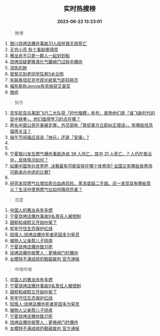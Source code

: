 <div align="center"><h2>实时热搜榜</h2><h4>2023-06-22 13:23:01</h4></div>

> 微博  

1. [银川烧烤店爆炸事故31人经抢救无效死亡](https://s.weibo.com/weibo?q=%23%E9%93%B6%E5%B7%9D%E7%83%A7%E7%83%A4%E5%BA%97%E7%88%86%E7%82%B8%E4%BA%8B%E6%95%8531%E4%BA%BA%E7%BB%8F%E6%8A%A2%E6%95%91%E6%97%A0%E6%95%88%E6%AD%BB%E4%BA%A1%23&t=31&band_rank=1&Refer=top)<br />
2. [无穷小亮 有个事挺瘆得慌](https://s.weibo.com/weibo?q=%E6%97%A0%E7%A9%B7%E5%B0%8F%E4%BA%AE%20%E6%9C%89%E4%B8%AA%E4%BA%8B%E6%8C%BA%E7%98%86%E5%BE%97%E6%85%8C&t=31&band_rank=2&Refer=top)<br />
3. [赛龙舟不只是一群人一起划划船](https://s.weibo.com/weibo?q=%23%E8%B5%9B%E9%BE%99%E8%88%9F%E4%B8%8D%E5%8F%AA%E6%98%AF%E4%B8%80%E7%BE%A4%E4%BA%BA%E4%B8%80%E8%B5%B7%E5%88%92%E5%88%92%E8%88%B9%23&t=31&band_rank=3&Refer=top)<br />
4. [烧烤店疑更换液化气罐阀门过程中爆炸](https://s.weibo.com/weibo?q=%23%E7%83%A7%E7%83%A4%E5%BA%97%E7%96%91%E6%9B%B4%E6%8D%A2%E6%B6%B2%E5%8C%96%E6%B0%94%E7%BD%90%E9%98%80%E9%97%A8%E8%BF%87%E7%A8%8B%E4%B8%AD%E7%88%86%E7%82%B8%23&t=31&band_rank=4&Refer=top)<br />
5. [消失的她](https://s.weibo.com/weibo?q=%E6%B6%88%E5%A4%B1%E7%9A%84%E5%A5%B9&t=31&band_rank=5&Refer=top)<br />
6. [曾黎见到老同学狂奔5米合照](https://s.weibo.com/weibo?q=%23%E6%9B%BE%E9%BB%8E%E8%A7%81%E5%88%B0%E8%80%81%E5%90%8C%E5%AD%A6%E7%8B%82%E5%A5%945%E7%B1%B3%E5%90%88%E7%85%A7%23&t=31&band_rank=6&Refer=top)<br />
7. [失联泰坦尼克号观光艇氧气即将耗尽](https://s.weibo.com/weibo?q=%23%E5%A4%B1%E8%81%94%E6%B3%B0%E5%9D%A6%E5%B0%BC%E5%85%8B%E5%8F%B7%E8%A7%82%E5%85%89%E8%89%87%E6%B0%A7%E6%B0%94%E5%8D%B3%E5%B0%86%E8%80%97%E5%B0%BD%23&t=31&band_rank=7&Refer=top)<br />
8. [福布斯称Jennie有资格获艾美奖](https://s.weibo.com/weibo?q=%23%E7%A6%8F%E5%B8%83%E6%96%AF%E7%A7%B0Jennie%E6%9C%89%E8%B5%84%E6%A0%BC%E8%8E%B7%E8%89%BE%E7%BE%8E%E5%A5%96%23&t=31&band_rank=8&Refer=top)<br />
9. [猴痘](https://s.weibo.com/weibo?q=%E7%8C%B4%E7%97%98&t=31&band_rank=9&Refer=top)<br />

> 知乎  

1. [空军航空兵某团飞行二大队获「时代楷模」称号，褒扬他们是「奋飞新时代的空中铁拳」，他们值得学习的点在哪？](https://www.zhihu.com/question/607609756)<br />
2. [两名中国公民在美被定罪，外交部称「敦促美方立即纠正错误」，有哪些信息值得关注？](https://www.zhihu.com/question/607819218)<br />
3. [端午节祝福应该说「快乐」还是「安康」?](https://www.zhihu.com/question/535873216)<br />
4. []()<br />
5. []()<br />
6. [宁夏银川发生燃气爆炸事故造成 38 人伤亡，其中 31 人死亡，7 人仍在救治中，具体情况如何？](https://www.zhihu.com/question/607961203)<br />
7. [如果中国举办世界杯, 决赛最有可能安排在哪个体育场? 全国又有哪些体育场可能承办中途的比赛?](https://www.zhihu.com/question/605308246)<br />
8. []()<br />
9. [研究发现燃气灶增加患白血病风险，苯浓度超二手烟，这一发现具有哪些意义？生活中使用燃气灶如何降低伤害？](https://www.zhihu.com/question/607771756)<br />

> 百度  

1. [中国人的赛龙舟有多燃](https://www.baidu.com/s?wd=%E4%B8%AD%E5%9B%BD%E4%BA%BA%E7%9A%84%E8%B5%9B%E9%BE%99%E8%88%9F%E6%9C%89%E5%A4%9A%E7%87%83&sa=fyb_news&rsv_dl=fyb_news)<br />
2. [宁夏烧烤店爆炸事故9名责任人被控制](https://www.baidu.com/s?wd=%E5%AE%81%E5%A4%8F%E7%83%A7%E7%83%A4%E5%BA%97%E7%88%86%E7%82%B8%E4%BA%8B%E6%95%859%E5%90%8D%E8%B4%A3%E4%BB%BB%E4%BA%BA%E8%A2%AB%E6%8E%A7%E5%88%B6&sa=fyb_news&rsv_dl=fyb_news)<br />
3. [甜粽和咸粽又开始吵架了](https://www.baidu.com/s?wd=%E7%94%9C%E7%B2%BD%E5%92%8C%E5%92%B8%E7%B2%BD%E5%8F%88%E5%BC%80%E5%A7%8B%E5%90%B5%E6%9E%B6%E4%BA%86&sa=fyb_news&rsv_dl=fyb_news)<br />
4. [牢牢守住生态保护红线](https://www.baidu.com/s?wd=%E7%89%A2%E7%89%A2%E5%AE%88%E4%BD%8F%E7%94%9F%E6%80%81%E4%BF%9D%E6%8A%A4%E7%BA%A2%E7%BA%BF&sa=fyb_news&rsv_dl=fyb_news)<br />
5. [知情人:烧烤店爆炸死者死因多为窒息](https://www.baidu.com/s?wd=%E7%9F%A5%E6%83%85%E4%BA%BA%3A%E7%83%A7%E7%83%A4%E5%BA%97%E7%88%86%E7%82%B8%E6%AD%BB%E8%80%85%E6%AD%BB%E5%9B%A0%E5%A4%9A%E4%B8%BA%E7%AA%92%E6%81%AF&sa=fyb_news&rsv_dl=fyb_news)<br />
6. [植物人父亲帮儿子挠痒](https://www.baidu.com/s?wd=%E6%A4%8D%E7%89%A9%E4%BA%BA%E7%88%B6%E4%BA%B2%E5%B8%AE%E5%84%BF%E5%AD%90%E6%8C%A0%E7%97%92&sa=fyb_news&rsv_dl=fyb_news)<br />
7. [宁夏烧烤店爆炸致31死](https://www.baidu.com/s?wd=%E5%AE%81%E5%A4%8F%E7%83%A7%E7%83%A4%E5%BA%97%E7%88%86%E7%82%B8%E8%87%B431%E6%AD%BB&sa=fyb_news&rsv_dl=fyb_news)<br />
8. [烧烤店爆炸报警人：更换阀门时爆炸](https://www.baidu.com/s?wd=%E7%83%A7%E7%83%A4%E5%BA%97%E7%88%86%E7%82%B8%E6%8A%A5%E8%AD%A6%E4%BA%BA%EF%BC%9A%E6%9B%B4%E6%8D%A2%E9%98%80%E9%97%A8%E6%97%B6%E7%88%86%E7%82%B8&sa=fyb_news&rsv_dl=fyb_news)<br />
9. [女模特不满成绩扔鞋砸裁判 官方通报](https://www.baidu.com/s?wd=%E5%A5%B3%E6%A8%A1%E7%89%B9%E4%B8%8D%E6%BB%A1%E6%88%90%E7%BB%A9%E6%89%94%E9%9E%8B%E7%A0%B8%E8%A3%81%E5%88%A4+%E5%AE%98%E6%96%B9%E9%80%9A%E6%8A%A5&sa=fyb_news&rsv_dl=fyb_news)<br />

> 哔哩哔哩  

1. [中国人的赛龙舟有多燃](https://www.baidu.com/s?wd=%E4%B8%AD%E5%9B%BD%E4%BA%BA%E7%9A%84%E8%B5%9B%E9%BE%99%E8%88%9F%E6%9C%89%E5%A4%9A%E7%87%83&sa=fyb_news&rsv_dl=fyb_news)<br />
2. [宁夏烧烤店爆炸事故9名责任人被控制](https://www.baidu.com/s?wd=%E5%AE%81%E5%A4%8F%E7%83%A7%E7%83%A4%E5%BA%97%E7%88%86%E7%82%B8%E4%BA%8B%E6%95%859%E5%90%8D%E8%B4%A3%E4%BB%BB%E4%BA%BA%E8%A2%AB%E6%8E%A7%E5%88%B6&sa=fyb_news&rsv_dl=fyb_news)<br />
3. [甜粽和咸粽又开始吵架了](https://www.baidu.com/s?wd=%E7%94%9C%E7%B2%BD%E5%92%8C%E5%92%B8%E7%B2%BD%E5%8F%88%E5%BC%80%E5%A7%8B%E5%90%B5%E6%9E%B6%E4%BA%86&sa=fyb_news&rsv_dl=fyb_news)<br />
4. [牢牢守住生态保护红线](https://www.baidu.com/s?wd=%E7%89%A2%E7%89%A2%E5%AE%88%E4%BD%8F%E7%94%9F%E6%80%81%E4%BF%9D%E6%8A%A4%E7%BA%A2%E7%BA%BF&sa=fyb_news&rsv_dl=fyb_news)<br />
5. [知情人:烧烤店爆炸死者死因多为窒息](https://www.baidu.com/s?wd=%E7%9F%A5%E6%83%85%E4%BA%BA%3A%E7%83%A7%E7%83%A4%E5%BA%97%E7%88%86%E7%82%B8%E6%AD%BB%E8%80%85%E6%AD%BB%E5%9B%A0%E5%A4%9A%E4%B8%BA%E7%AA%92%E6%81%AF&sa=fyb_news&rsv_dl=fyb_news)<br />
6. [植物人父亲帮儿子挠痒](https://www.baidu.com/s?wd=%E6%A4%8D%E7%89%A9%E4%BA%BA%E7%88%B6%E4%BA%B2%E5%B8%AE%E5%84%BF%E5%AD%90%E6%8C%A0%E7%97%92&sa=fyb_news&rsv_dl=fyb_news)<br />
7. [宁夏烧烤店爆炸致31死](https://www.baidu.com/s?wd=%E5%AE%81%E5%A4%8F%E7%83%A7%E7%83%A4%E5%BA%97%E7%88%86%E7%82%B8%E8%87%B431%E6%AD%BB&sa=fyb_news&rsv_dl=fyb_news)<br />
8. [烧烤店爆炸报警人：更换阀门时爆炸](https://www.baidu.com/s?wd=%E7%83%A7%E7%83%A4%E5%BA%97%E7%88%86%E7%82%B8%E6%8A%A5%E8%AD%A6%E4%BA%BA%EF%BC%9A%E6%9B%B4%E6%8D%A2%E9%98%80%E9%97%A8%E6%97%B6%E7%88%86%E7%82%B8&sa=fyb_news&rsv_dl=fyb_news)<br />
9. [女模特不满成绩扔鞋砸裁判 官方通报](https://www.baidu.com/s?wd=%E5%A5%B3%E6%A8%A1%E7%89%B9%E4%B8%8D%E6%BB%A1%E6%88%90%E7%BB%A9%E6%89%94%E9%9E%8B%E7%A0%B8%E8%A3%81%E5%88%A4+%E5%AE%98%E6%96%B9%E9%80%9A%E6%8A%A5&sa=fyb_news&rsv_dl=fyb_news)<br />
